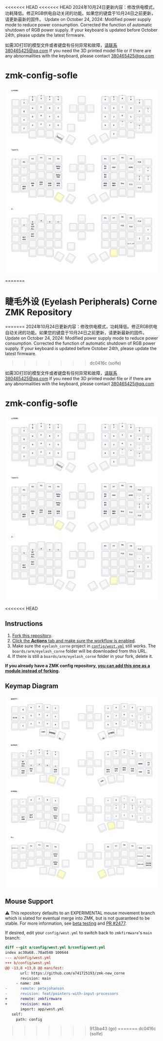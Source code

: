 <<<<<<< HEAD
<<<<<<< HEAD
2024年10月24日更新内容：修改供电模式，功耗降低。修正RGB供电自动关闭的功能。如果您的键盘于10月24日之前更新，请更新最新的固件。
Update on October 24, 2024: Modified power supply mode to reduce power consumption. Corrected the function of automatic shutdown of RGB power supply. If your keyboard is updated before October 24th, please update the latest firmware.

如需3D打印的模型文件或者键盘有任何异常和故障，请联系380465425@qq.com
If you need the 3D printed model file or if there are any abnormalities with the keyboard, please contact 380465425@qq.com
# zmk-config-sofle


<img src="keymap-drawer/sofle.svg" >

=======
# 睫毛外设 (Eyelash Peripherals) Corne ZMK Repository
=======
2024年10月24日更新内容：修改供电模式，功耗降低。修正RGB供电自动关闭的功能。如果您的键盘于10月24日之前更新，请更新最新的固件。
Update on October 24, 2024: Modified power supply mode to reduce power consumption. Corrected the function of automatic shutdown of RGB power supply. If your keyboard is updated before October 24th, please update the latest firmware.
>>>>>>> dc0416c (solfe)

如需3D打印的模型文件或者键盘有任何异常和故障，请联系380465425@qq.com
If you need the 3D printed model file or if there are any abnormalities with the keyboard, please contact 380465425@qq.com
# zmk-config-sofle


<img src="keymap-drawer/sofle.svg" >

<<<<<<< HEAD
## Instructions

1. [Fork this repository](https://docs.github.com/en/get-started/quickstart/fork-a-repo#forking-a-repository).
2. [Click the **Actions** tab and make sure the workflow is enabled](https://docs.github.com/en/actions/managing-workflow-runs-and-deployments/managing-workflow-runs/disabling-and-enabling-a-workflow#enabling-a-workflow).
3. Make sure the `eyelash_corne` project in [`config/west.yml`](config/west.yml) still works. The `boards/arm/eyelash_corne` folder will be downloaded from this URL.
4. If there is still a `boards/arm/eyelash_corne` folder in your fork, delete it.

**If you already have a ZMK config repository, [you can add this one as a module instead of forking](https://zmk.dev/docs/features/modules#building-with-modules).**

## Keymap Diagram

![Diagram of config/eyelash_corne.keymap](keymap-drawer/eyelash_corne.svg "generated by @caksoylar's Keymap Drawer")

## Mouse Support

:warning: This repository defaults to an EXPERIMENTAL mouse movement branch which is slated for eventual merge into ZMK, but is not guaranteed to be stable. For more information, see [beta testing](https://zmk.dev/docs/features/modules#beta-testing) and [PR #2477](https://github.com/zmkfirmware/zmk/pull/2477).

If desired, edit your `config/west.yml` to switch back to `zmkfirmware`'s `main` branch:

```diff
diff --git a/config/west.yml b/config/west.yml
index ac30a68..70ad540 100644
--- a/config/west.yml
+++ b/config/west.yml
@@ -13,8 +13,8 @@ manifest:
       url: https://github.com/a741725193/zmk-new_corne
       revision: main
     - name: zmk
-      remote: petejohanson
-      revision: feat/pointers-with-input-processors
+      remote: zmkfirmware
+      revision: main
       import: app/west.yml
   self:
     path: config
```
>>>>>>> 913ba43 (go)
=======
>>>>>>> dc0416c (solfe)
